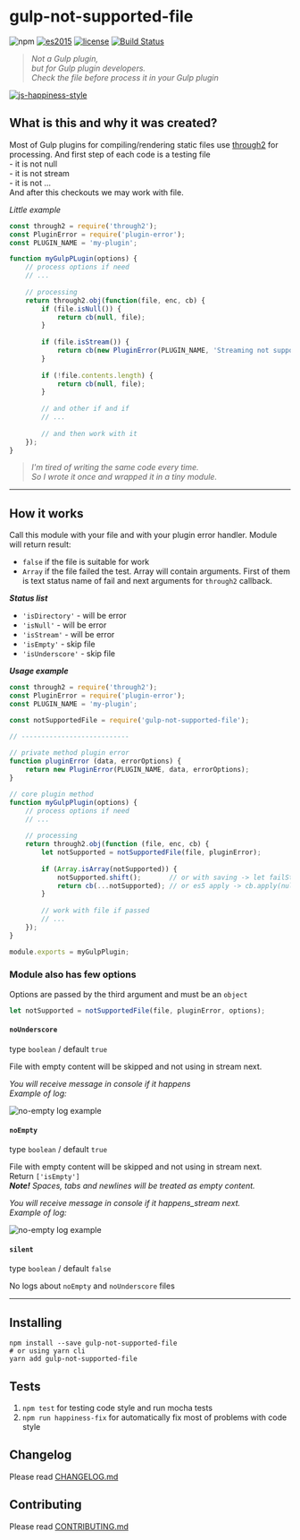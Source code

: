 # gulp-not-supported-file

![npm](https://img.shields.io/badge/node-6.3.1-yellow.svg)
[![es2015](https://img.shields.io/badge/ECMAScript-2015_(ES6)-blue.svg)](https://nodejs.org/en/docs/es6/)
[![license](https://img.shields.io/badge/License-MIT-blue.svg)](https://github.com/dutchenkoOleg/gulp-not-supported-file/blob/master/LICENSE)
[![Build Status](https://travis-ci.org/dutchenkoOleg/gulp-not-supported-file.svg?branch=master)](https://travis-ci.org/dutchenkoOleg/gulp-not-supported-file)

> _Not a Gulp plugin,_  
> _but for Gulp plugin developers._  
> _Check the file before process it in your Gulp plugin_

[![js-happiness-style](https://cdn.rawgit.com/JedWatson/happiness/master/badge.svg)](https://github.com/JedWatson/happiness)

## What is this and why it was created?

Most of Gulp plugins for compiling/rendering static files use [through2](https://www.npmjs.com/package/through2) for processing. And first step of each code is a testing file  
\- it is not null  
\- it is not stream  
\- it is not ...  
And after this checkouts we may work with file.

_Little example_

```js
const through2 = require('through2');
const PluginError = require('plugin-error');
const PLUGIN_NAME = 'my-plugin';

function myGulpPLugin(options) {
	// process options if need
	// ...
	
	// processing
	return through2.obj(function(file, enc, cb) {
		if (file.isNull()) {
			return cb(null, file);
		}
		
		if (file.isStream()) {
			return cb(new PluginError(PLUGIN_NAME, 'Streaming not supported'));
		}
		
		if (!file.contents.length) {
			return cb(null, file);
		}
		
		// and other if and if
		// ...
		
		// and then work with it
	});
}
```

> _I'm tired of writing the same code every time._  
> _So I wrote it once and wrapped it in a tiny module._

---

## How it works

Call this module with your file and with your plugin error handler. Module will return result:

- `false` if the file is suitable for work
- `Array` if the file failed the test. Array will contain arguments. First of them is text status name of fail and next arguments for `through2` callback.

***Status list***

- `'isDirectory'` - will be error
- `'isNull'` - will be error
- `'isStream'` - will be error
- `'isEmpty'` - skip file
- `'isUnderscore'` - skip file

***Usage example***

```js
const through2 = require('through2');
const PluginError = require('plugin-error');
const PLUGIN_NAME = 'my-plugin';

const notSupportedFile = require('gulp-not-supported-file');

// ---------------------------
	
// private method plugin error
function pluginError (data, errorOptions) {
	return new PluginError(PLUGIN_NAME, data, errorOptions);
}

// core plugin method
function myGulpPlugin(options) {
	// process options if need
	// ...
	
	// processing
	return through2.obj(function (file, enc, cb) {
		let notSupported = notSupportedFile(file, pluginError);
		
		if (Array.isArray(notSupported)) {
			notSupported.shift();       // or with saving -> let failStatus = notSupported.shift();
			return cb(...notSupported); // or es5 apply -> cb.apply(null, notSupported);
		}
		
		// work with file if passed
		// ...
	});
}

module.exports = myGulpPlugin;

```

### Module also has few options

Options are passed by the third argument and must be an `object`

```js
let notSupported = notSupportedFile(file, pluginError, options);
```



#### `noUnderscore`

type `boolean` /
default `true`

File with empty content will be skipped and not using in stream next.  

_You will receive message in console if it happens_  
_Example of log:_

![no-empty log example](https://raw.githubusercontent.com/dutchenkoOleg/gulp-not-supported-file/master/assets/no-underscore.png)


#### `noEmpty`

type `boolean` /
default `true`

File with empty content will be skipped and not using in stream next.  
Return `['isEmpty']`  
_**Note!** Spaces, tabs and newlines will be treated as empty content._  
 
_You will receive message in console if it happens_stream next._  
_Example of log:_

![no-empty log example](https://raw.githubusercontent.com/dutchenkoOleg/gulp-not-supported-file/master/assets/no-empty.png)

#### `silent`

type `boolean` /
default `false`

No logs about `noEmpty` and `noUnderscore` files

---

## Installing

```shell
npm install --save gulp-not-supported-file
# or using yarn cli
yarn add gulp-not-supported-file
```

## Tests

1. `npm test` for testing code style and run mocha tests
1. `npm run happiness-fix` for automatically fix most of problems with code style 

## Changelog

Please read [CHANGELOG.md](https://github.com/dutchenkoOleg/gulp-not-supported-file/blob/master/CHANGELOG.md)

## Contributing

Please read [CONTRIBUTING.md](https://github.com/dutchenkoOleg/gulp-not-supported-file/blob/master/CONTRIBUTING.md)
